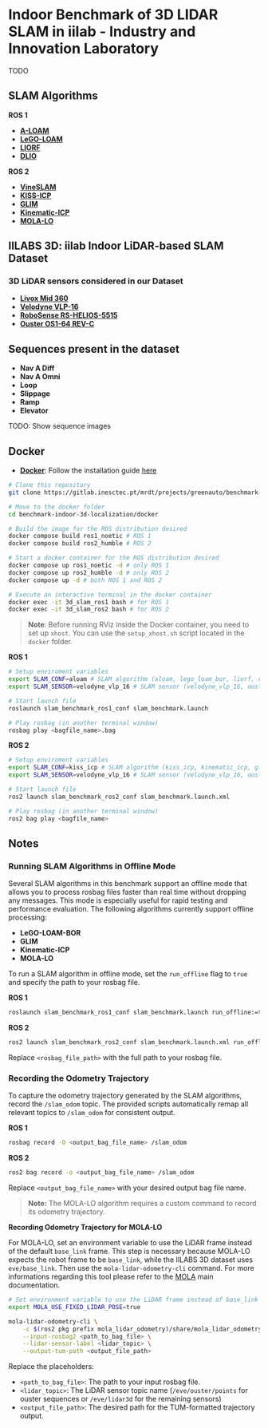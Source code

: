 # Indoor Benchmark of 3D LIDAR SLAM in iilab - Industry and Innovation Laboratory

TODO

## SLAM Algorithms

**ROS 1**

- [**A-LOAM**](/doc/install/slam_algorithms/install_aloam.md)
- [**LeGO-LOAM**](/doc/install/slam_algorithms/install_lego_loam_bor.md)
- [**LIORF**](/doc/install/slam_algorithms/install_liorf.md)
- [**DLIO**](todo)

**ROS 2**

- [**VineSLAM**](todo)
- [**KISS-ICP**](/doc/install/slam_algorithms/install_kiss_icp.md)
- [**GLIM**](/doc/install/slam_algorithms/install_glim.md)
- [**Kinematic-ICP**](/doc/install/slam_algorithms/install_kinematic_icp.md)
- [**MOLA-LO**](todo)

## IILABS 3D: iilab Indoor LiDAR-based SLAM Dataset

### 3D LiDAR sensors considered in our Dataset

- [**Livox Mid 360**](todo)
- [**Velodyne VLP-16**](todo)
- [**RoboSense RS-HELIOS-5515**](todo)
- [**Ouster OS1-64 REV-C**](todo)

## Sequences present in the dataset

- **Nav A Diff**
- **Nav A Omni**
- **Loop**
- **Slippage**
- **Ramp**
- **Elevator**

TODO: Show sequence images

## Docker

- [**Docker**](https://www.docker.com): Follow the installation guide [here](/doc/install/docker/install_docker.md)

```sh
# Clone this repository
git clone https://gitlab.inesctec.pt/mrdt/projects/greenauto/benchmark-indoor-3d-localization

# Move to the docker folder
cd benchmark-indoor-3d-localization/docker

# Build the image for the ROS distribution desired
docker compose build ros1_noetic # ROS 1
docker compose build ros2_humble # ROS 2

# Start a docker container for the ROS distribution desired
docker compose up ros1_noetic -d # only ROS 1
docker compose up ros2_humble -d # only ROS 2
docker compose up -d # both ROS 1 and ROS 2

# Execute an interactive terminal in the docker container
docker exec -it 3d_slam_ros1 bash # for ROS 1
docker exec -it 3d_slam_ros2 bash # for ROS 2
```
> **Note**: Before running RViz inside the Docker container, you need to set up `xhost`. You can use the `setup_xhost.sh` script located in the `docker` folder. 

**ROS 1**
```sh
# Setup enviroment variables
export SLAM_CONF=aloam # SLAM algorithm (aloam, lego_loam_bor, liorf, dlio)
export SLAM_SENSOR=velodyne_vlp_16 # SLAM sensor (velodyne_vlp_16, ouster_os1_64, robosense_rs_helios_5515, livox_mid_360)

# Start launch file
roslaunch slam_benchmark_ros1_conf slam_benchmark.launch

# Play rosbag (in another terminal window)
rosbag play <bagfile_name>.bag
```

**ROS 2**
```sh
# Setup enviroment variables
export SLAM_CONF=kiss_icp # SLAM algorithm (kiss_icp, kinematic_icp, glim, vinelsam, mola_lo)
export SLAM_SENSOR=velodyne_vlp_16 # SLAM sensor (velodyne_vlp_16, ouster_os1_64, robosense_rs_helios_5515, livox_mid_360)

# Start launch file
ros2 launch slam_benchmark_ros2_conf slam_benchmark.launch.xml

# Play rosbag (in another terminal window)
ros2 bag play <bagfile_name>
```

## Notes

### Running SLAM Algorithms in Offline Mode

Several SLAM algorithms in this benchmark support an offline mode that allows you to process rosbag files faster than real time without dropping any messages. This mode is especially useful for rapid testing and performance evaluation. The following algorithms currently support offline processing:

- **LeGO-LOAM-BOR**
- **GLIM**
- **Kinematic-ICP**
- **MOLA-LO**

To run a SLAM algorithm in offline mode, set the `run_offline` flag to `true` and specify the path to your rosbag file.

**ROS 1**
```sh
roslaunch slam_benchmark_ros1_conf slam_benchmark.launch run_offline:=true rosbag_path:=<rosbag_file_path>
```
**ROS 2**
```sh
ros2 launch slam_benchmark_ros2_conf slam_benchmark.launch.xml run_offline:=true rosbag_path:=<rosbag_file_path>
```
Replace `<rosbag_file_path>` with the full path to your rosbag file.

### Recording the Odometry Trajectory

To capture the odometry trajectory generated by the SLAM algorithms, record the `/slam_odom` topic. The provided scripts automatically remap all relevant topics to `/slam_odom` for consistent output.

**ROS 1**
```sh
rosbag record -O <output_bag_file_name> /slam_odom
```
**ROS 2**
```sh
ros2 bag record -o <output_bag_file_name> /slam_odom
```
Replace `<output_bag_file_name>` with your desired output bag file name.
> **Note:** The MOLA-LO algorithm requires a custom command to record its odometry trajectory.

**Recording Odometry Trajectory for MOLA-LO**

For MOLA-LO, set an environment variable to use the LiDAR frame instead of the default `base_link` frame. This step is necessary because MOLA-LO expects the robot frame to be `base_link`, while the IILABS 3D dataset uses `eve/base_link`. Then use the `mola-lidar-odometry-cli` command. For more informations regarding this tool please refer to the [MOLA](https://docs.mola-slam.org/latest/mola_lo_apps.html) main documentation.

```sh
# Set environment variable to use the LiDAR frame instead of base_link
export MOLA_USE_FIXED_LIDAR_POSE=true

mola-lidar-odometry-cli \
    -c $(ros2 pkg prefix mola_lidar_odometry)/share/mola_lidar_odometry/pipelines/lidar3d-default.yaml \
    --input-rosbag2 <path_to_bag_file> \
    --lidar-sensor-label <lidar_topic> \
    --output-tum-path <output_file_path>
```

Replace the placeholders:
- `<path_to_bag_file>`: The path to your input rosbag file.
- `<lidar_topic>`: The LiDAR sensor topic name (`/eve/ouster/points` for ouster sequences or `/eve/lidar3d` for the remaining sensors)
- `<output_file_path>`: The desired path for the TUM-formatted trajectory output.